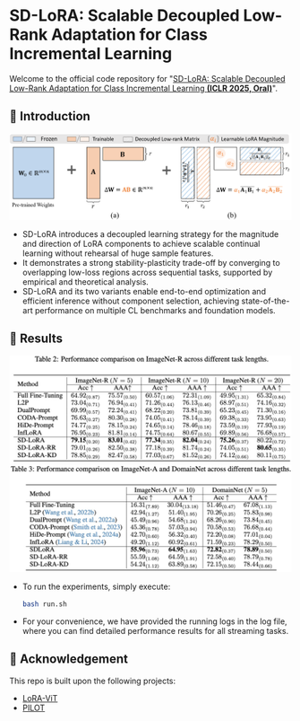 # SD-LoRA: Scalable Decoupled Low-Rank Adaptation for Class Incremental Learning

Welcome to the official code repository for "[SD-LoRA: Scalable Decoupled Low-Rank Adaptation for Class Incremental Learning **(ICLR 2025, Oral)**]([https://arxiv.org/abs/2406.01721](https://arxiv.org/pdf/2501.13198))".

## 👀 Introduction
![SD-LoRA](imgs/intro.jpg)

- SD-LoRA introduces a decoupled learning strategy for the magnitude and direction of LoRA components to achieve scalable continual learning without rehearsal of huge sample features.
- It demonstrates a strong stability-plasticity trade-off by converging to overlapping low-loss regions across sequential tasks, supported by empirical and theoretical analysis.
- SD-LoRA and its two variants enable end-to-end optimization and efficient inference without component selection, achieving state-of-the-art performance on multiple CL benchmarks and foundation models.

## 📜 Results
![SD-LoRA](imgs/results1.jpg)
![SD-LoRA](imgs/results2.jpg)
- To run the experiments, simply execute:
   ```bash
  bash run.sh
- For your convenience, we have provided the running logs in the log file, where you can find detailed performance results for all streaming tasks.



## 🙏 Acknowledgement
This repo is built upon the following projects:

* [LoRA-ViT](https://github.com/JamesQFreeman/LoRA-ViT)
* [PILOT](https://github.com/sun-hailong/LAMDA-PILOT)
